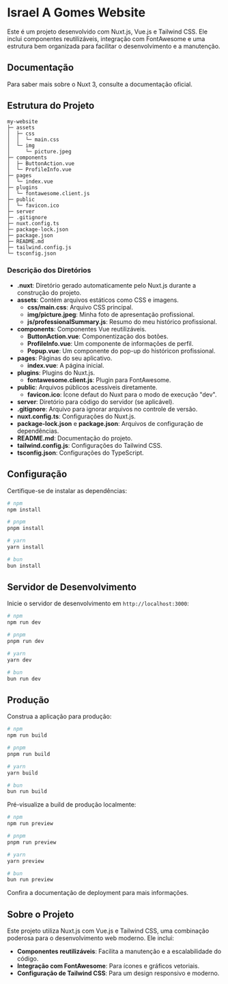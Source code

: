# Israel A Gomes Website

Este é um projeto desenvolvido com Nuxt.js, Vue.js e Tailwind CSS. Ele inclui componentes reutilizáveis, integração com FontAwesome e uma estrutura bem organizada para facilitar o desenvolvimento e a manutenção.

## Documentação

Para saber mais sobre o Nuxt 3, consulte a documentação oficial.

## Estrutura do Projeto

```plaintext
my-website
├─ assets
│  ├─ css
│  │  └─ main.css
│  └─ img
│     └─ picture.jpeg
├─ components
│  ├─ ButtonAction.vue
│  └─ ProfileInfo.vue
├─ pages
│  └─ index.vue
├─ plugins
│  └─ fontawesome.client.js
├─ public
│  └─ favicon.ico
├─ server
├─ .gitignore
├─ nuxt.config.ts
├─ package-lock.json
├─ package.json
├─ README.md
├─ tailwind.config.js
└─ tsconfig.json
```

### Descrição dos Diretórios

- **.nuxt**: Diretório gerado automaticamente pelo Nuxt.js durante a construção do projeto.
- **assets**: Contém arquivos estáticos como CSS e imagens.
  - **css/main.css**: Arquivo CSS principal.
  - **img/picture.jpeg**: Minha foto de apresentação profissional.
  - **js/professionalSummary.js**: Resumo do meu histórico profissional.
- **components**: Componentes Vue reutilizáveis.
  - **ButtonAction.vue**: Componentização dos botões.
  - **ProfileInfo.vue**: Um componente de informações de perfil.
  - **Popup.vue**: Um componente do pop-up do históricon profissional.
- **pages**: Páginas do seu aplicativo.
  - **index.vue**: A página inicial.
- **plugins**: Plugins do Nuxt.js.
  - **fontawesome.client.js**: Plugin para FontAwesome.
- **public**: Arquivos públicos acessíveis diretamente.
  - **favicon.ico**: Ícone defaut do Nuxt para o modo de execução "dev".
- **server**: Diretório para código do servidor (se aplicável).
- **.gitignore**: Arquivo para ignorar arquivos no controle de versão.
- **nuxt.config.ts**: Configurações do Nuxt.js.
- **package-lock.json** e **package.json**: Arquivos de configuração de dependências.
- **README.md**: Documentação do projeto.
- **tailwind.config.js**: Configurações do Tailwind CSS.
- **tsconfig.json**: Configurações do TypeScript.

## Configuração

Certifique-se de instalar as dependências:

```bash
# npm
npm install

# pnpm
pnpm install

# yarn
yarn install

# bun
bun install
```

## Servidor de Desenvolvimento

Inicie o servidor de desenvolvimento em `http://localhost:3000`:

```bash
# npm
npm run dev

# pnpm
pnpm run dev

# yarn
yarn dev

# bun
bun run dev
```

## Produção

Construa a aplicação para produção:

```bash
# npm
npm run build

# pnpm
pnpm run build

# yarn
yarn build

# bun
bun run build
```

Pré-visualize a build de produção localmente:

```bash
# npm
npm run preview

# pnpm
pnpm run preview

# yarn
yarn preview

# bun
bun run preview
```

Confira a documentação de deployment para mais informações.

## Sobre o Projeto

Este projeto utiliza Nuxt.js com Vue.js e Tailwind CSS, uma combinação poderosa para o desenvolvimento web moderno. Ele inclui:

- **Componentes reutilizáveis**: Facilita a manutenção e a escalabilidade do código.
- **Integração com FontAwesome**: Para ícones e gráficos vetoriais.
- **Configuração de Tailwind CSS**: Para um design responsivo e moderno.

